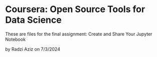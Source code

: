 # Coursera: Open Source Tools for Data Science
These are files for the final assignment: Create and Share Your Jupyter Notebook

by Radzi Aziz on 7/3/2024
